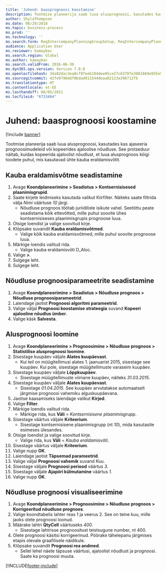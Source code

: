 ```yaml
---
title: 'Juhend: baasprognoosi koostamine'
description: Tootmise planeerija saab luua alusprognoosi, kasutades kas ajaseeria prognoosimudeleid või kopeerides ajaloolise nõudluse.
author: ShylaThompson
ms.date: 08/29/2018
ms.topic: business-process
ms.prod: ''
ms.technology: ''
ms.search.form: ReqIntercompanyPlanningGroupSetup, ReqIntercompanyPlanningGroupAllocKeys, ReqDemPlanForecastParameters, ReqDemPlanCreateForecastDialog, SysQueryForm, ReqDemPlanForecastViewer
audience: Application User
ms.reviewer: kamaybac
ms.search.region: Global
ms.author: kamaybac
ms.search.validFrom: 2016-06-30
ms.dyn365.ops.version: Version 7.0.0
ms.openlocfilehash: 34a82dac3ea8cf87eeb184dee05ce27c83707e3082469e955e9ffbaf6da5c638
ms.sourcegitcommit: 42fe9790ddf0bdad911544deaa82123a396712fb
ms.translationtype: HT
ms.contentlocale: et-EE
ms.lasthandoff: 08/05/2021
ms.locfileid: "6733464"
---
```

# <a name="guide-create-a-baseline-forecast"></a>Juhend: baasprognoosi koostamine

[!include [banner](../../includes/banner.md)]

Tootmise planeerija saab luua alusprognoosi, kasutades kas ajaseeria prognoosimudeleid või kopeerides ajaloolise nõudluse. See protseduur näitab, kuidas kopeerida ajaloolist nõudlust, et luua alusprognoos kõigi toodete puhul, mis kasutavad ühte kauba eraldamisvõtit.

## <a name="set-up-an-item-allocation-key"></a>Kauba eraldamisvõtme seadistamine

1. Avage **Koondplaneerimine > Seadistus > Kontsernisisesed plaanimisgrupid**.
2. Saate kirjete leidmiseks kasutada valikut Kiirfilter. Näiteks saate filtrida välja *Nimi* väärtuse *10* järgi.
    * Nõudluse prognoos töötab juriidiliste isikute vahel. Seetõttu peate seadistama kõik ettevõtted, mille puhul soovite ühes kontsernisiseses plaanimisgrupis prognoose luua.  
3. Otsige loendist ja valige soovitud kirje.
4. Klõpsake suvandit **Kauba eraldamisvõtmed**.
    * Valige kõik kauba eraldamisvõtmed, mille puhul soovite prognoose luua.  
5. Märkige loendis valitud rida.
    * Valige kauba eraldamisvõti D_Aloc.  
6. Valige **>**.
7. Sulgege leht.
8. Sulgege leht.

## <a name="set-up-the-demand-forecasting-parameters"></a>Nõudluse prognoosiparameetrite seadistamine

1. Avage **Koondplaneerimine > Seadistus > Nõudluse prognoos > Nõudluse prognoosiparameetrid**.
2. Laiendage jaotist **Prognoosi algoritmi parameetrid**.
3. Valige väljal **Prognoosi koostamise strateegia** suvand **Kopeeri ajalooline nõudlus ümber**.
4. Valige käsk **Salvesta**.

## <a name="create-a-baseline-forecast"></a>Alusprognoosi loomine

1. Avage **Koondplaneerimine > Prognoosimine > Nõudluse prognoos > Statistilise alusprognoosi loomine**.
2. Sisestage kuupäev väljale **Alates kuupäevast**.
    * Kui teil on müügitellimusi alates 1. jaanuarist 2015, sisestage see kuupäev. Kui pole, sisestage müügitellimuste varaseim kuupäev.  
3. Sisestage kuupäev väljale **Lõppkuupäev**.
    * Sisestage müügitellimuste viimane kuupäev, näiteks *31.03.2015*.  
4. Sisestage kuupäev väljale **Alates kuupäevast**.
    * Sisestage *01.04.2015*. See kuupäev arvutatakse automaatselt järgmise prognoosi vahemiku alguskuupäevana.  
5. Jaotise kaasamiseks laiendage valikut **Kirjed**.
6. Valige **Filter**.
7. Märkige loendis valitud rida.
    * Märkige rida, kus **Väli** = *Kontsernisisene plaanimisgrupp*.  
8. Sisestage väärtus väljale **Kriteerium**.
    * Sisestage kontsernisisene plaanimisgrupp (nt *10*), mida kasutasite esimeses ülesandes.  
9. Otsige loendist ja valige soovitud kirje.
    * Valige rida, kus **Väli** = *Kauba eraldamisvõti*.  
10. Sisestage väärtus väljale **Kriteerium**.
11. Valige nupp **OK**.
12. Laiendage jaotist **Täpsemad parameetrid**.
13. Valige väljal **Prognoosi vahemik** suvand *Kuu*.
14. Sisestage väljale **Prognoosi periood** väärtus *3*.
15. Sisestage väljale **Ajapiiri külmutamine** väärtus *1*.
16. Valige nupp **OK**.

## <a name="visualize-the-demand-forecast"></a>Nõudluse prognoosi visualiseerimine

1. Avage **Koondplaneerimine > Prognoosimine > Nõudluse prognoos > Korrigeeritud nõudluse prognoos**.
2. Valige koondtabelis lahter reas 1 ja veerus 2. See on teine kuu, mille jaoks olete prognoosi loonud.
3. Määrake lahtri **QtyCell** väärtuseks *400*.
    * Sisestage lahtrisse prognoositust teistsugune number, nt 400.  
4. Olete prognoosi käsitsi korrigeerinud. Pöörake tähelepanu järgmises etapis olevale graafilisele näidikule.
5. Klõpsake suvandit **Prognoosi rea andmed**.
    * Sellel lehel näete täpsuse väärtusi, ajaloolist nõudlust ja prognoosi. Saate ka prognoosi muuta.  

[!INCLUDE[footer-include](../../../includes/footer-banner.md)]